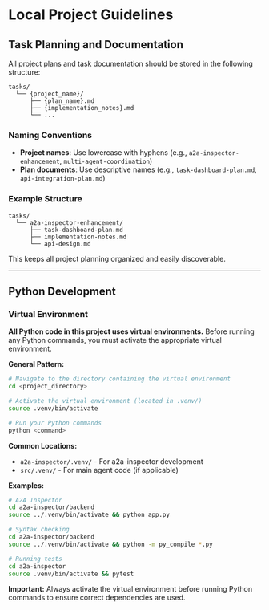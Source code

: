 # Local Project Guidelines

## Task Planning and Documentation

All project plans and task documentation should be stored in the following structure:

```
tasks/
  └── {project_name}/
      ├── {plan_name}.md
      ├── {implementation_notes}.md
      └── ...
```

### Naming Conventions

- **Project names**: Use lowercase with hyphens (e.g., `a2a-inspector-enhancement`, `multi-agent-coordination`)
- **Plan documents**: Use descriptive names (e.g., `task-dashboard-plan.md`, `api-integration-plan.md`)

### Example Structure

```
tasks/
  └── a2a-inspector-enhancement/
      ├── task-dashboard-plan.md
      ├── implementation-notes.md
      └── api-design.md
```

This keeps all project planning organized and easily discoverable.

---

## Python Development

### Virtual Environment

**All Python code in this project uses virtual environments.** Before running any Python commands, you must activate the appropriate virtual environment.

**General Pattern:**
```bash
# Navigate to the directory containing the virtual environment
cd <project_directory>

# Activate the virtual environment (located in .venv/)
source .venv/bin/activate

# Run your Python commands
python <command>
```

**Common Locations:**
- `a2a-inspector/.venv/` - For a2a-inspector development
- `src/.venv/` - For main agent code (if applicable)

**Examples:**
```bash
# A2A Inspector
cd a2a-inspector/backend
source ../.venv/bin/activate && python app.py

# Syntax checking
cd a2a-inspector/backend
source ../.venv/bin/activate && python -m py_compile *.py

# Running tests
cd a2a-inspector
source .venv/bin/activate && pytest
```

**Important:** Always activate the virtual environment before running Python commands to ensure correct dependencies are used.
